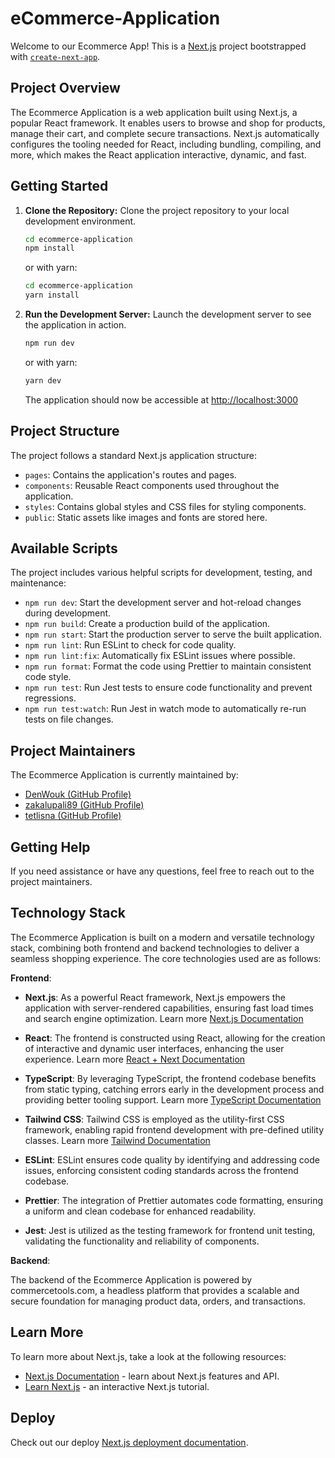 # eCommerce-Application

Welcome to our Ecommerce App! This is a [Next.js](https://nextjs.org/) project bootstrapped with [`create-next-app`](https://github.com/vercel/next.js/tree/canary/packages/create-next-app).

## Project Overview

The Ecommerce Application is a web application built using Next.js, a popular React framework. It enables users to browse and shop for products, manage their cart, and complete secure transactions. Next.js automatically configures the tooling needed for React, including bundling, compiling, and more, which makes the React application interactive, dynamic, and fast.

## Getting Started

1. **Clone the Repository:** Clone the project repository to your local development environment.

   ```bash
   cd ecommerce-application
   npm install
   ```

   or with yarn:

   ```bash
   cd ecommerce-application
   yarn install
   ```

2. **Run the Development Server:** Launch the development server to see the application in action.

   ```bash
   npm run dev
   ```

   or with yarn:

   ```bash
   yarn dev
   ```

   The application should now be accessible at [http://localhost:3000](http://localhost:3000)

## Project Structure

The project follows a standard Next.js application structure:

- `pages`: Contains the application's routes and pages.
- `components`: Reusable React components used throughout the application.
- `styles`: Contains global styles and CSS files for styling components.
- `public`: Static assets like images and fonts are stored here.

## Available Scripts

The project includes various helpful scripts for development, testing, and maintenance:

- `npm run dev`: Start the development server and hot-reload changes during development.
- `npm run build`: Create a production build of the application.
- `npm run start`: Start the production server to serve the built application.
- `npm run lint`: Run ESLint to check for code quality.
- `npm run lint:fix`: Automatically fix ESLint issues where possible.
- `npm run format`: Format the code using Prettier to maintain consistent code style.
- `npm run test`: Run Jest tests to ensure code functionality and prevent regressions.
- `npm run test:watch`: Run Jest in watch mode to automatically re-run tests on file changes.

## Project Maintainers

The Ecommerce Application is currently maintained by:

- [DenWouk (GitHub Profile)](https://github.com/DenWouk)
- [zakalupali89 (GitHub Profile)](https://github.com/zakalupali89)
- [tetlisna (GitHub Profile)](https://github.com/tetlisna)

## Getting Help

If you need assistance or have any questions, feel free to reach out to the project maintainers.

## Technology Stack

The Ecommerce Application is built on a modern and versatile technology stack, combining both frontend and backend technologies to deliver a seamless shopping experience. The core technologies used are as follows:

**Frontend**:

- **Next.js**: As a powerful React framework, Next.js empowers the application with server-rendered capabilities, ensuring fast load times and search engine optimization. Learn more [Next.js Documentation](https://nextjs.org/docs)

- **React**: The frontend is constructed using React, allowing for the creation of interactive and dynamic user interfaces, enhancing the user experience. Learn more [React + Next Documentation](https://react.dev/learn/start-a-new-react-project)

- **TypeScript**: By leveraging TypeScript, the frontend codebase benefits from static typing, catching errors early in the development process and providing better tooling support. Learn more [TypeScript Documentation](https://www.typescriptlang.org/docs/)

- **Tailwind CSS**: Tailwind CSS is employed as the utility-first CSS framework, enabling rapid frontend development with pre-defined utility classes. Learn more [Tailwind Documentation](https://tailwindui.com/documentation)

- **ESLint**: ESLint ensures code quality by identifying and addressing code issues, enforcing consistent coding standards across the frontend codebase.

- **Prettier**: The integration of Prettier automates code formatting, ensuring a uniform and clean codebase for enhanced readability.

- **Jest**: Jest is utilized as the testing framework for frontend unit testing, validating the functionality and reliability of components.

**Backend**:

The backend of the Ecommerce Application is powered by commercetools.com, a headless platform that provides a scalable and secure foundation for managing product data, orders, and transactions.

## Learn More

To learn more about Next.js, take a look at the following resources:

- [Next.js Documentation](https://nextjs.org/docs) - learn about Next.js features and API.
- [Learn Next.js](https://nextjs.org/learn) - an interactive Next.js tutorial.

## Deploy

Check out our deploy [Next.js deployment documentation](https://nextjs.org/docs/deployment).
